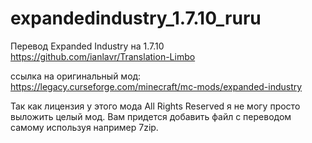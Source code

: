 # expandedindustry_1.7.10_ruru
Перевод Expanded Industry на 1.7.10 https://github.com/ianlavr/Translation-Limbo

ссылка на оригинальный мод: https://legacy.curseforge.com/minecraft/mc-mods/expanded-industry

Так как лицензия у этого мода All Rights Reserved я не могу просто выложить целый мод. Вам придется добавить файл с переводом самому используя например 7zip.
